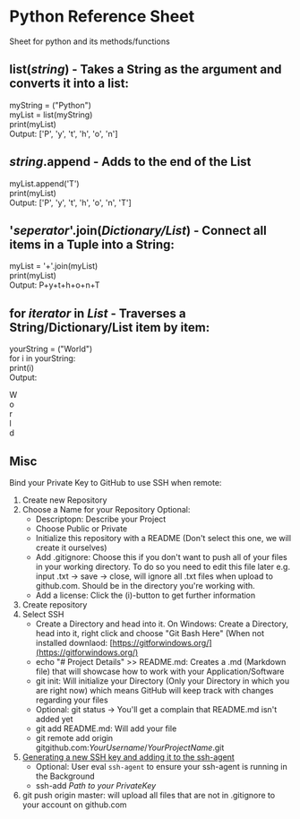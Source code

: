 # Python Reference Sheet

Sheet for python and its methods/functions

## list(*string*) - Takes a String as the argument and converts it into a list:  
myString = ("Python")  
myList = list(myString)  
print(myList)  
Output: ['P', 'y', 't', 'h', 'o', 'n']  

## *string*.append - Adds to the end of the List   
myList.append('T')  
print(myList)  
Output: ['P', 'y', 't', 'h', 'o', 'n', 'T']  

## '*seperator*'.join(*Dictionary/List*) - Connect all items in a Tuple into a String:  
myList = '+'.join(myList)  
print(myList)  
Output: P+y+t+h+o+n+T  

## for *iterator* in *List* - Traverses a String/Dictionary/List item by item:  
yourString = ("World")  
for i in yourString:  
	print(i)  
Output:  

W  
o  
r  
l  
d













## Misc  


Bind your Private Key to GitHub to use SSH when remote:  

1. Create new Repository
2. Choose a Name for your Repository
	Optional:
	- Descriptopn: Describe your Project
	- Choose Public or Private
	- Initialize this repository with a README (Don't select this one, we will create it ourselves)
	- Add .gitignore: Choose this if you don't want to push all of your files in your working directory. To do so you need to edit this file later e.g. input .txt -> save -> close, will ignore all .txt files when upload to github.com. Should be in the directory you're working with.
	- Add a license: Click the (i)-button to get further information
3. Create repository
4. Select SSH
	- Create a Directory and head into it. On Windows: Create a Directory, head into it, right click and choose "Git Bash Here" (When not installed downlaod: [https://gitforwindows.org/](https://gitforwindows.org/)
	- echo "# Project Details" >> README.md: Creates a .md (Markdown file) that will showcase how to work with your Application/Software
	- git init: Will initialize your Directory (Only your Directory in which you are right now) which means GitHub will keep track with changes regarding your files
	- Optional: git status -> You'll get a complain that README.md isn't added yet 
	- git add README.md: Will add your file
	- git remote add origin gitgithub.com:*YourUsername*/*YourProjectName*.git
5. [Generating a new SSH key and adding it to the ssh-agent](https://help.github.com/en/github/authenticating-to-github/generating-a-new-ssh-key-and-adding-it-to-the-ssh-agent)
	- Optional: User eval `ssh-agent` to ensure your ssh-agent is running in the Background
	- ssh-add *Path to your PrivateKey*
6. git push origin master: will upload all files that are not in .gitignore to your account on github.com
	